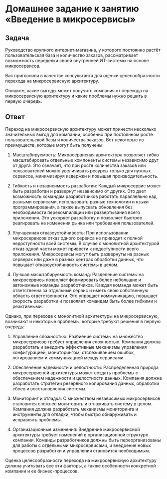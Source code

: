 # Домашнее задание к занятию «Введение в микросервисы»

## Задача

Руководство крупного интернет-магазина, у которого постоянно растёт пользовательская база и количество заказов, рассматривает возможность переделки своей внутренней   ИТ-системы на основе микросервисов. 

Вас пригласили в качестве консультанта для оценки целесообразности перехода на микросервисную архитектуру. 

Опишите, какие выгоды может получить компания от перехода на микросервисную архитектуру и какие проблемы нужно решить в первую очередь.


## Ответ

Переход на микросервисную архитектуру может принести несколько значительных выгод для компании, особенно при постоянном росте пользовательской базы и количества заказов. Вот некоторые из преимуществ, которые могут быть получены:

1. Масштабируемость: Микросервисная архитектура позволяет гибко масштабировать отдельные компоненты системы независимо друг от друга. Это означает, что при росте количества заказов или пользователей можно увеличивать ресурсы только для нужных сервисов, минимизируя издержки и повышая производительность.

2. Гибкость и независимость разработки: Каждый микросервис может быть разработан и развернут независимо от других. Это дает возможность командам разработчиков работать параллельно над разными сервисами, использовать разные технологии и языки программирования, а также выпускать обновления без необходимости перекомпиляции или развертывания всего приложения. Это ускоряет разработку и позволяет быстрее реагировать на изменения рынка или требования пользователей.

3. Улучшенная отказоустойчивость: При использовании микросервисов отказ одного сервиса не приводит к полной недоступности всей системы. В случае с монолитной архитектурой отказ одной части может привести к недоступности всего приложения. Микросервисы могут быть развернуты на разных серверах или даже в разных центрах обработки данных, что повышает отказоустойчивость системы в целом.

4. Лучшая масштабируемость команд: Разделение системы на микросервисы позволяет формировать более небольшие и автономные команды разработчиков. Каждая команда может быть ответственна за отдельный сервис и иметь свою собственную область ответственности. Это упрощает коммуникацию, повышает скорость разработки и позволяет командам быть более гибкими и реактивными.

Однако, при переходе с монолитной архитектуры на микросервисную, возникают и некоторые проблемы, которые требуют решения в первую очередь:

1. Управление сложностью: Разбиение системы на множество микросервисов требует управления сложностью. Компания должна разработать и внедрить эффективные механизмы управления конфигурацией, мониторингом, отслеживанием ошибок, логированием и коммуникацией между сервисами.

2. Обеспечение надежности и целостности: Распределенная природа микросервисной архитектуры может создать проблемы с обеспечением надежности и целостности данных. Компания должна разработать стратегии резервного копирования данных, обработки сбоев и восстановления системы.

3. Мониторинг и отладка: С множеством независимых микросервисов становится сложнее мониторить и отлаживать систему в целом. Компания должна разработать механизмы мониторинга и инструменты для отладки, чтобы быстро обнаруживать и исправлять проблемы.

4. Организационные изменения: Внедрение микросервисной архитектуры требует изменений в организационной структуре компании. Команды разработчиков должны быть переорганизованы для работы с отдельными микросервисами, и внедрение новых процессов разработки и управления становится необходимым.

Оценка целесообразности перехода на микросервисную архитектуру должна учитывать все эти факторы, а также особенности конкретной компании и ее бизнес-процессов.
